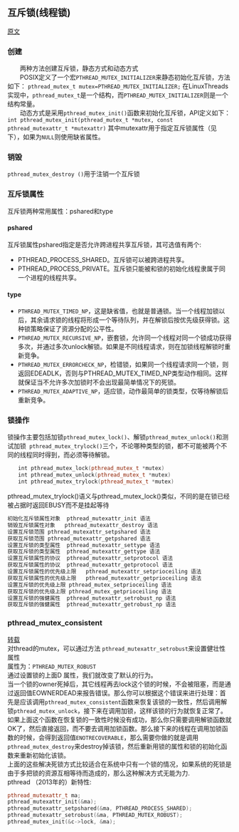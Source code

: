 ## 互斥锁(线程锁)
[原文](http://blog.sina.com.cn/s/blog_8795b0970101il6g.html, "http://blog.sina.com.cn/s/blog_8795b0970101il6g.html")
### 创建
&#8194;&#8194;&#8194;&#8194;两种方法创建互斥锁，静态方式和动态方式  
&#8194;&#8194;&#8194;&#8194;POSIX定义了一个宏`PTHREAD_MUTEX_INITIALIZER`来静态初始化互斥锁，方法如下： `pthread_mutex_t mutex=PTHREAD_MUTEX_INITIALIZER;` 在LinuxThreads实现中，`pthread_mutex_t`是一个结构，而`PTHREAD_MUTEX_INITIALIZER`则是一个结构常量。  
&#8194;&#8194;&#8194;&#8194;动态方式是采用`pthread_mutex_init()`函数来初始化互斥锁，API定义如下： `int pthread_mutex_init(pthread_mutex_t *mutex, const pthread_mutexattr_t *mutexattr)` 其中mutexattr用于指定互斥锁属性（见下），如果为`NULL`则使用缺省属性。 
### 销毁
`pthread_mutex_destroy ()`用于注销一个互斥锁
### 互斥锁属性
互斥锁两种常用属性：pshared和type  
#### pshared
互斥锁属性pshared指定是否允许跨进程共享互斥锁，其可选值有两个:  
* PTHREAD_PROCESS_SHARED。互斥锁可以被跨进程共享。
* PTHREAD_PROCESS_PRIVATE。互斥锁只能被和锁的初始化线程隶属于同一个进程的线程共享。
#### type
* `PTHREAD_MUTEX_TIMED_NP`，这是缺省值，也就是普通锁。当一个线程加锁以后，其余请求锁的线程将形成一个等待队列，并在解锁后按优先级获得锁。这种锁策略保证了资源分配的公平性。
* `PTHREAD_MUTEX_RECURSIVE_NP`，嵌套锁，允许同一个线程对同一个锁成功获得多次，并通过多次unlock解锁。如果是不同线程请求，则在加锁线程解锁时重新竞争。
* `PTHREAD_MUTEX_ERRORCHECK_NP`，检错锁，如果同一个线程请求同一个锁，则返回EDEADLK，否则与PTHREAD_MUTEX_TIMED_NP类型动作相同。这样就保证当不允许多次加锁时不会出现最简单情况下的死锁。
* `PTHREAD_MUTEX_ADAPTIVE_NP`，适应锁，动作最简单的锁类型，仅等待解锁后重新竞争。
### 锁操作
锁操作主要包括加锁`pthread_mutex_lock()`、解锁`pthread_mutex_unlock()`和测试加锁` pthread_mutex_trylock()`三个，不论哪种类型的锁，都不可能被两个不同的线程同时得到，而必须等待解锁。  

```cpp
　　int pthread_mutex_lock(pthread_mutex_t *mutex)
　　int pthread_mutex_unlock(pthread_mutex_t *mutex)
　　int pthread_mutex_trylock(pthread_mutex_t *mutex)
```
pthread_mutex_trylock()语义与pthread_mutex_lock()类似，不同的是在锁已经被占据时返回EBUSY而不是挂起等待

```cpp
初始化互斥锁属性对象	pthread_mutexattr_init 语法
销毁互斥锁属性对象	pthread_mutexattr_destroy 语法
设置互斥锁范围	pthread_mutexattr_setpshared 语法
获取互斥锁范围	pthread_mutexattr_getpshared 语法
设置互斥锁的类型属性	pthread_mutexattr_settype 语法
获取互斥锁的类型属性	pthread_mutexattr_gettype 语法
设置互斥锁属性的协议	pthread_mutexattr_setprotocol 语法
获取互斥锁属性的协议	pthread_mutexattr_getprotocol 语法
设置互斥锁属性的优先级上限	pthread_mutexattr_setprioceiling 语法
获取互斥锁属性的优先级上限	pthread_mutexattr_getprioceiling 语法
设置互斥锁的优先级上限	pthread_mutex_setprioceiling 语法
获取互斥锁的优先级上限	pthread_mutex_getprioceiling 语法
设置互斥锁的强健属性	pthread_mutexattr_setrobust_np 语法
获取互斥锁的强健属性	pthread_mutexattr_getrobust_np 语法
```
### pthread_mutex_consistent
[转载](https://www.cnblogs.com/my_life/articles/4538299.html)  
对thread的mutex，可以通过方法 `pthread_mutexattr_setrobust`来设置健壮性属性  
属性为：`PTHREAD_MUTEX_ROBUST`  
通过设置锁的上面D 属性，我们就改变了默认的行为。    
当一个锁的owner死掉后，其它线程再去lock这个锁的时候，不会被阻塞，而是通过返回值EOWNERDEAD来报告错误。那么你可以根据这个错误来进行处理：首先是应该调用`pthread_mutex_consistent`函数来恢复该锁的一致性，然后调用解锁`pthread_mutex_unlock`，接下来在调用加锁，这样该锁的行为就恢复正常了。  
如果上面这个函数在恢复锁的一致性时候没有成功，那么你只需要调用解锁函数就OK了，然后直接返回，而不要去调用加锁函数。那么接下来的线程在调用加锁函数的时候，会得到返回值`ENOTRECOVERABLE`，那么需要你做的就是调用`pthread_mutex_destroy`来destroy掉该锁，然后重新用锁的属性和锁的初始化函数来重新初始化该锁。  
上面的这些解决死锁方式比较适合在系统中只有一个锁的情况，如果系统的死锁是由于多把锁的资源互相等待而造成的，那么这种解决方式无能为力.  
 pthread （2013年的）新特性:
```cpp
pthread_mutexattr_t ma;
pthread_mutexattr_init(&ma);
pthread_mutexattr_setpshared(&ma, PTHREAD_PROCESS_SHARED);
pthread_mutexattr_setrobust(&ma, PTHREAD_MUTEX_ROBUST);
pthread_mutex_init(&c->lock, &ma);
```

